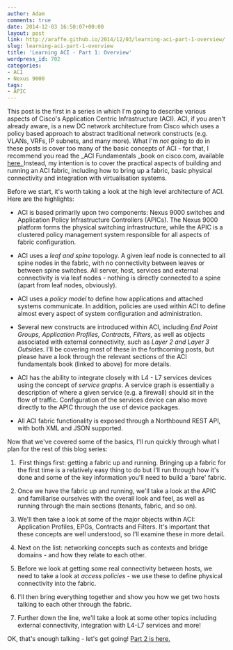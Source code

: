 ```yaml
---
author: Adam
comments: true
date: 2014-12-03 16:50:07+00:00
layout: post
link: http://araffe.github.io/2014/12/03/learning-aci-part-1-overview/
slug: learning-aci-part-1-overview
title: 'Learning ACI - Part 1: Overview'
wordpress_id: 702
categories:
- ACI
- Nexus 9000
tags:
- APIC
---
```


This post is the first in a series in which I'm going to describe various aspects of Cisco's Application Centric Infrastructure (ACI). ACI, if you aren't already aware, is a new DC network architecture from Cisco which uses a policy based approach to abstract traditional network constructs (e.g. VLANs, VRFs, IP subnets, and many more). What I'm _not_ going to do in these posts is cover too many of the basic concepts of ACI - for that, I recommend you read the _ACI Fundamentals _book on cisco.com, available [here. ](http://www.cisco.com/c/en/us/td/docs/switches/datacenter/aci/apic/sw/1-x/aci-fundamentals/b_ACI-Fundamentals.html)Instead, my intention is to cover the practical aspects of building and running an ACI fabric, including how to bring up a fabric, basic physical connectivity and integration with virtualisation systems.<!-- more -->

Before we start, it's worth taking a look at the high level architecture of ACI. Here are the highlights:



	
  * ACI is based primarily upon two components: Nexus 9000 switches and Application Policy Infrastructure Controllers (APICs). The Nexus 9000 platform forms the physical switching infrastructure, while the APIC is a clustered policy management system responsible for all aspects of fabric configuration.

	
  * ACI uses a _leaf and spine_ topology. A given leaf node is connected to all spine nodes in the fabric, with no connectivity between leaves or between spine switches. All server, host, services and external connectivity is via leaf nodes - nothing is directly connected to a spine (apart from leaf nodes, obviously).

	
  * ACI uses a _policy model_ to define how applications and attached systems communicate. In addition, policies are used within ACI to define almost every aspect of system configuration and administration.

	
  * Several new constructs are introduced within ACI, including _End Point Groups, Application Profiles, Contracts, Filters,_ as well as objects associated with external connectivity, such as _Layer 2 and Layer 3 Outsides_. I'll be covering most of these in the forthcoming posts, but please have a look through the relevant sections of the ACI fundamentals book (linked to above) for more details.

	
  * ACI has the ability to integrate closely with L4 - L7 services devices using the concept of _service graphs_. A service graph is essentially a description of where a given service (e.g. a firewall) should sit in the flow of traffic. Configuration of the services device can also move directly to the APIC through the use of device packages.

	
  * All ACI fabric functionality is exposed through a Northbound REST API, with both XML and JSON supported.


Now that we've covered some of the basics, I'll run quickly through what I plan for the rest of this blog series:

	
  1.  First things first: getting a fabric up and running. Bringing up a fabric for the first time is a relatively easy thing to do but I'll run through how it's done and some of the key information you'll need to build a 'bare' fabric.

	
  2. Once we have the fabric up and running, we'll take a look at the APIC and familiarise ourselves with the overall look and feel, as well as running through the main sections (tenants, fabric, and so on).

	
  3. We'll then take a look at some of the major objects within ACI: Application Profiles, EPGs, Contracts and Filters. It's important that these concepts are well understood, so I'll examine these in more detail.

	
  4. Next on the list: networking concepts such as contexts and bridge domains - and how they relate to each other.

	
  5. Before we look at getting some real connectivity between hosts, we need to take a look at _access policies_ - we use these to define physical connectivity into the fabric.

	
  6. I'll then bring everything together and show you how we get two hosts talking to each other through the fabric.

	
  7. Further down the line, we'll take a look at some other topics including external connectivity, integration with L4-L7 services and more!


OK, that's enough talking - let's get going! [Part 2 is here.](https://araffe.github.io/aci/nexus%209000/2014/12/03/learning-aci-part-2-bringing-up-a-fabric)


